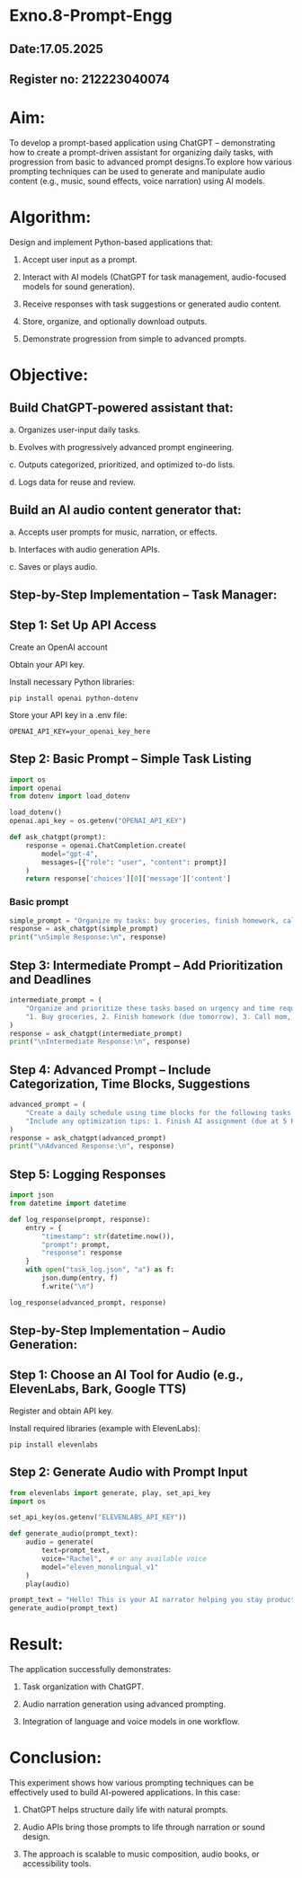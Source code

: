 # Exno.8-Prompt-Engg
## Date:17.05.2025
## Register no: 212223040074
# Aim: 
To develop a prompt-based application using ChatGPT – demonstrating how to create a prompt-driven assistant for organizing daily tasks, with progression from basic to advanced prompt designs.To explore how various prompting techniques can be used to generate and manipulate audio content (e.g., music, sound effects, voice narration) using AI models.
# Algorithm: 
Design and implement Python-based applications that:

1. Accept user input as a prompt.

2. Interact with AI models (ChatGPT for task management, audio-focused models for sound generation).

3. Receive responses with task suggestions or generated audio content.

4. Store, organize, and optionally download outputs.

5. Demonstrate progression from simple to advanced prompts.

# Objective:

## Build ChatGPT-powered assistant that:

a. Organizes user-input daily tasks.

b. Evolves with progressively advanced prompt engineering.

c. Outputs categorized, prioritized, and optimized to-do lists.

d. Logs data for reuse and review.

## Build an AI audio content generator that:

a. Accepts user prompts for music, narration, or effects.

b. Interfaces with audio generation APIs.

c. Saves or plays audio.

## Step-by-Step Implementation – Task Manager:

## Step 1: Set Up API Access

Create an OpenAI account

Obtain your API key.

Install necessary Python libraries:
```
pip install openai python-dotenv
```
Store your API key in a .env file:
```
OPENAI_API_KEY=your_openai_key_here
```
## Step 2: Basic Prompt – Simple Task Listing
```py
import os
import openai
from dotenv import load_dotenv

load_dotenv()
openai.api_key = os.getenv("OPENAI_API_KEY")

def ask_chatgpt(prompt):
    response = openai.ChatCompletion.create(
        model="gpt-4",
        messages=[{"role": "user", "content": prompt}]
    )
    return response['choices'][0]['message']['content']
```
### Basic prompt
```py
simple_prompt = "Organize my tasks: buy groceries, finish homework, call mom."
response = ask_chatgpt(simple_prompt)
print("\nSimple Response:\n", response)
```
## Step 3: Intermediate Prompt – Add Prioritization and Deadlines
```py
intermediate_prompt = (
    "Organize and prioritize these tasks based on urgency and time required: "
    "1. Buy groceries, 2. Finish homework (due tomorrow), 3. Call mom, 4. Reply to emails, 5. Exercise for 30 minutes."
)
response = ask_chatgpt(intermediate_prompt)
print("\nIntermediate Response:\n", response)
```
## Step 4: Advanced Prompt – Include Categorization, Time Blocks, Suggestions
```py
advanced_prompt = (
    "Create a daily schedule using time blocks for the following tasks. Categorize them as personal, academic, or health. "
    "Include any optimization tips: 1. Finish AI assignment (due at 5 PM), 2. Gym session, 3. Buy vegetables, 4. Team meeting at 11 AM, 5. Review notes, 6. Meditation."
)
response = ask_chatgpt(advanced_prompt)
print("\nAdvanced Response:\n", response)
```
## Step 5: Logging Responses
```py
import json
from datetime import datetime

def log_response(prompt, response):
    entry = {
        "timestamp": str(datetime.now()),
        "prompt": prompt,
        "response": response
    }
    with open("task_log.json", "a") as f:
        json.dump(entry, f)
        f.write("\n")

log_response(advanced_prompt, response)
```
## Step-by-Step Implementation – Audio Generation:

## Step 1: Choose an AI Tool for Audio (e.g., ElevenLabs, Bark, Google TTS)

Register and obtain API key.

Install required libraries (example with ElevenLabs):
```
pip install elevenlabs
```
## Step 2: Generate Audio with Prompt Input
```py
from elevenlabs import generate, play, set_api_key
import os

set_api_key(os.getenv("ELEVENLABS_API_KEY"))

def generate_audio(prompt_text):
    audio = generate(
        text=prompt_text,
        voice="Rachel",  # or any available voice
        model="eleven_monolingual_v1"
    )
    play(audio)

prompt_text = "Hello! This is your AI narrator helping you stay productive today."
generate_audio(prompt_text)
```
# Result:

The application successfully demonstrates:

1. Task organization with ChatGPT.

2. Audio narration generation using advanced prompting.

3. Integration of language and voice models in one workflow.

# Conclusion:
This experiment shows how various prompting techniques can be effectively used to build AI-powered applications. In this case:

1. ChatGPT helps structure daily life with natural prompts.

2. Audio APIs bring those prompts to life through narration or sound design.

3. The approach is scalable to music composition, audio books, or accessibility tools.
